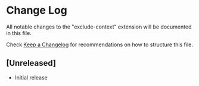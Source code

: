 # Change Log
All notable changes to the "exclude-context" extension will be documented in this file.

Check [Keep a Changelog](http://keepachangelog.com/) for recommendations on how to structure this file.

## [Unreleased]
- Initial release